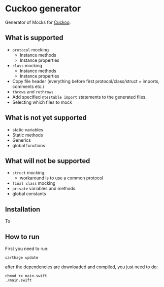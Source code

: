 # Cuckoo generator
Generator of Mocks for [Cuckoo](https://github.com/SwiftKit/Cuckoo).

## What is supported
  - `protocol` mocking
    - Instance methods
    - Instance properties
  - `class` mocking
    - Instance methods
    - Instance properties
  - Copy file header (everything before first protocol/class/struct = imports, comments etc.)
  - `throws` and `rethrows`
  - Add specified `@testable import` statements to the generated files.
  - Selecting which files to mock

## What is not yet supported
  - static variables
  - Static methods
  - Generics
  - global functions

## What will not be supported
  - `struct` mocking
      - workaround is to use a common protocol
  - `final class` mocking
  - `private` variables and methods
  - global constants

## Installation
To

## How to run

First you need to run:

```
carthage update
```

after the dependencies are downloaded and compiled, you just need to do:

```
chmod +x main.swift
./main.swift
```
